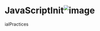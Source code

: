 # JavaScriptInit![image](https://user-images.githubusercontent.com/47164453/212479907-fd7d381e-29ab-4aaa-97ed-74879d79adb3.png)
ialPractices
